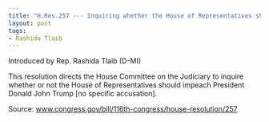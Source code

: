 ```yaml
---
title: "H.Res.257 --- Inquiring whether the House of Representatives should impeach Donald John Trump, President of the United States of America"
layout: post
tags:
- Rashida Tlaib
---
```


Introduced by Rep. Rashida Tlaib (D-MI)

This resolution directs the House Committee on the Judiciary to inquire whether or not the House of Representatives should impeach President Donald John Trump [no specific accusation].

Source: www.congress.gov/bill/116th-congress/house-resolution/257
